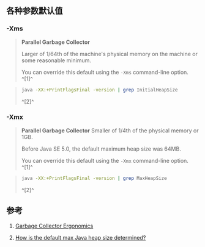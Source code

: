 ﻿## 各种参数默认值

###  -Xms

   > **Parallel Garbage Collector**
   >
   > Larger of 1/64th of the machine's physical memory on the machine or some reasonable minimum.
   >
   > You can override this default using the `-Xms` command-line option. ^[1]^

> ```bash
> java -XX:+PrintFlagsFinal -version | grep InitialHeapSize
> ```
>
> ^[2]^

   

### -Xmx

   > **Parallel Garbage Collector**
   > Smaller of 1/4th of the physical memory or 1GB. 
   >
   > Before Java SE 5.0, the default maximum heap size was 64MB. 
   >
   > You can override this default using the `-Xmx` command-line option. ^[1]^

> ```bash
> java -XX:+PrintFlagsFinal -version | grep MaxHeapSize
> ```
>
> ^[2]^





## 参考

1. [Garbage Collector Ergonomics](https://docs.oracle.com/javase/8/docs/technotes/guides/vm/gc-ergonomics.html)

2. [How is the default max Java heap size determined?](https://stackoverflow.com/questions/4667483/how-is-the-default-max-java-heap-size-determined)